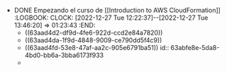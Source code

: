 - DONE Empezando el curso de [[Introduction to AWS CloudFormation]]
  :LOGBOOK:
  CLOCK: [2022-12-27 Tue 12:22:37]--[2022-12-27 Tue 13:46:20] =>  01:23:43
  :END:
	- ((63aad4d2-df9d-4fe6-922d-ccd2e84a7820))
	- ((63aad4da-1f9d-4848-9009-ce790dd5f4c9))
	- ((63aad4fd-53e8-47af-aa2c-905e6791ba51))
	  id:: 63abfe8e-5da8-4bd0-bb6a-3bba6173f933
	-